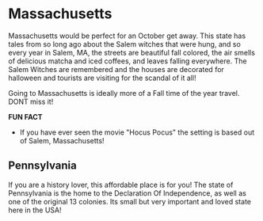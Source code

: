 # Massachusetts

Massachusetts would be perfect for an October get away. This state has tales from so long ago about the Salem witches that were hung, and so every year in Salem, MA, the streets are beautiful fall colored, the air smells of delicious matcha and iced coffees, and leaves falling everywhere. The Salem Witches are remembered and the houses are decorated for halloween and tourists are visiting for the scandal of it all! 

Going to Massachusetts is ideally more of a Fall time of the year travel. DONT miss it!

**FUN FACT**
- If you have ever seen the movie "Hocus Pocus" the setting is based out of Salem, Massachusetts!

## Pennsylvania

If you are a history lover, this affordable place is for you! The state of Pennsylvania is the home to the Declaration Of Independence, as well as one of the original 13 colonies. Its small but very important and loved state here in the USA!

